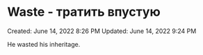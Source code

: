 # Waste - тратить впустую

Created: June 14, 2022 8:26 PM
Updated: June 14, 2022 9:24 PM

He wasted his inheritage.